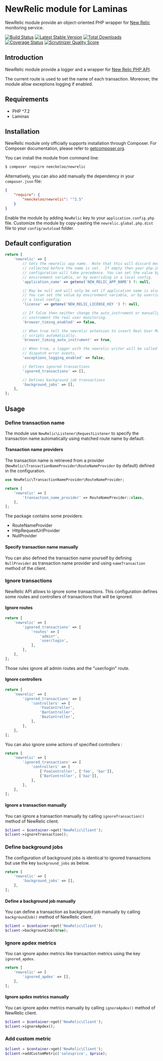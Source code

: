 NewRelic module for Laminas
==================================

NewRelic module provide an object-oriented PHP wrapper for [New Relic](http://newrelic.com/) monitoring service.

[![Build Status](https://img.shields.io/travis/neeckeloo/NewRelic.svg?style=flat)](http://travis-ci.org/neeckeloo/NewRelic)
[![Latest Stable Version](http://img.shields.io/packagist/v/neeckeloo/NewRelic.svg?style=flat)](https://packagist.org/packages/neeckeloo/NewRelic)
[![Total Downloads](http://img.shields.io/packagist/dt/neeckeloo/NewRelic.svg?style=flat)](https://packagist.org/packages/neeckeloo/newrelic)
[![Coverage Status](http://img.shields.io/coveralls/neeckeloo/NewRelic.svg?style=flat)](https://coveralls.io/r/neeckeloo/NewRelic)
[![Scrutinizer Quality Score](http://img.shields.io/scrutinizer/g/neeckeloo/NewRelic.svg?style=flat)](https://scrutinizer-ci.com/g/neeckeloo/NewRelic/)

Introduction
------------

NewRelic module provide a logger and a wrapper for [New Relic PHP API](https://newrelic.com/docs/php/the-php-api).

The current route is used to set the name of each transaction. Moreover, the module allow exceptions logging if enabled.

Requirements
------------

* PHP ^7.2
* Laminas

Installation
------------

NewRelic module only officially supports installation through Composer. For Composer documentation, please refer to
[getcomposer.org](http://getcomposer.org/).

You can install the module from command line:
```sh
$ composer require neeckeloo/newrelic
```

Alternatively, you can also add manually the dependency in your `composer.json` file:
```json
{
    "require": {
        "neeckeloo/newrelic": "^2.5"
    }
}
```

Enable the module by adding `NewRelic` key to your `application.config.php` file. Customize the module by copy-pasting
the `newrelic.global.php.dist` file to your `config/autoload` folder.

Default configuration
---------------------

```php
return [
    'newrelic' => [
        // Sets the newrelic app name.  Note that this will discard metrics
        // collected before the name is set.  If empty then your php.ini
        // configuration will take precedence. You can set the value by
        // environment variable, or by overriding in a local config.
        'application_name' => getenv('NEW_RELIC_APP_NAME') ?: null,

        // May be null and will only be set if application name is also given.
        // You can set the value by environment variable, or by overriding in 
        // a local config.
        'license' => getenv('NEW_RELIC_LICENSE_KEY ') ?: null,

        // If false then neither change the auto_instrument or manually
        // instrument the real user monitoring.
        'browser_timing_enabled' => false,

        // When true tell the newrelic extension to insert Real User Monitoring
        // scripts automatically.
        'browser_timing_auto_instrument' => true,

        // When true, a logger with the newrelic writer will be called for
        // dispatch error events.
        'exceptions_logging_enabled' => false,

        // Defines ignored transactions
        'ignored_transactions' => [],

        // Defines background job transactions
        'background_jobs' => [],
    ],
];
```

Usage
-----

### Define transaction name

The module use `NewRelic\Listener\RequestListener` to specify the transaction name automatically using matched route name by default.

#### Transaction name providers

The transaction name is retrieved from a provider (`NewRelic\TransactionNameProvider\RouteNameProvider` by default) defined in the configuration.

```php
use NewRelic\TransactionNameProvider\RouteNameProvider;

return [
    'newrelic' => [
        'transaction_name_provider' => RouteNameProvider::class,
    ],
];
```

The package contains some providers:

- RouteNameProvider
- HttpRequestUrlProvider
- NullProvider

#### Specify transaction name manually

You can also defined the transaction name yourself by defining `NullProvider` as transaction name provider and using `nameTransaction` method of the client.

### Ignore transactions

NewRelic API allows to ignore some transactions. This configuration defines some routes and controllers of transactions that will be ignored.

#### Ignore routes

```php
return [
    'newrelic' => [
        'ignored_transactions' => [
            'routes' => [
                'admin*',
                'user/login',
            ],
        ],
    ],
];
```

Those rules ignore all admin routes and the "user/login" route.

#### Ignore controllers

```php
return [
    'newrelic' => [
        'ignored_transactions' => [
            'controllers' => [
                'FooController',
                'BarController',
                'BazController',
            ],
        ],
    ],
];
```

You can also ignore some actions of specified controllers :

```php
return [
    'newrelic' => [
        'ignored_transactions' => [
            'controllers' => [
                ['FooController', ['foo', 'bar']],
                ['BarController', ['baz']],
            ],
        ],
    ],
];
```

#### Ignore a transaction manually

You can ignore a transaction manually by calling ```ignoreTransaction()``` method of NewRelic client.

```php
$client = $container->get('NewRelic\Client');
$client->ignoreTransaction();
```

### Define background jobs

The configuration of background jobs is identical to ignored transactions but use the key ```background_jobs``` as below.

```php
return [
    'newrelic' => [
        'background_jobs' => [],
    ],
];
```

#### Define a background job manually

You can define a transaction as background job manually by calling ```backgroundJob()``` method of NewRelic client.

```php
$client = $container->get('NewRelic\Client');
$client->backgroundJob(true);
```

### Ignore apdex metrics

You can ignore apdex metrics like transaction metrics using the key ```ignored_apdex```.

```php
return [
    'newrelic' => [
        'ignored_apdex' => [],
    ],
];
```

#### Ignore apdex metrics manually

You can ignore apdex metrics manually by calling ```ignoreApdex()``` method of NewRelic client.

```php
$client = $container->get('NewRelic\Client');
$client->ignoreApdex();
```

### Add custom metric

```php
$client = $container->get('NewRelic\Client');
$client->addCustomMetric('salesprice', $price);
```
